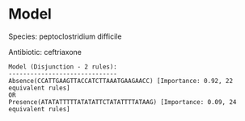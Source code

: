 
# Model

Species: peptoclostridium difficile

Antibiotic: ceftriaxone

```
Model (Disjunction - 2 rules):
------------------------------
Absence(CCATTGAAGTTACCATCTTAAATGAAGAACC) [Importance: 0.92, 22 equivalent rules]
OR
Presence(ATATATTTTTATATATTCTATATTTTATAAG) [Importance: 0.09, 24 equivalent rules]

```

